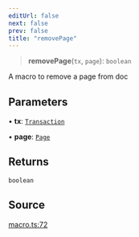 ```yaml
---
editUrl: false
next: false
prev: false
title: "removePage"
---
```


> **removePage**(`tx`, `page`): `boolean`

A macro to remove a page from doc

## Parameters

• **tx**: [`Transaction`](/api-core/classes/transaction/)

• **page**: [`Page`](/api-core/classes/page/)

## Returns

`boolean`

## Source

[macro.ts:72](https://github.com/dgmjs/dgmjs/blob/6298c851d69b83f472385d1ebb3c937ddb56985d/packages/core/src/macro.ts#L72)
